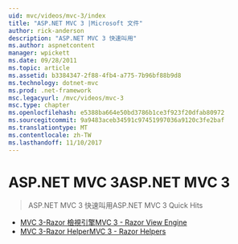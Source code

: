 ```yaml
---
uid: mvc/videos/mvc-3/index
title: "ASP.NET MVC 3 |Microsoft 文件"
author: rick-anderson
description: "ASP.NET MVC 3 快速叫用"
ms.author: aspnetcontent
manager: wpickett
ms.date: 09/28/2011
ms.topic: article
ms.assetid: b3384347-2f88-4fb4-a775-7b96bf88b9d8
ms.technology: dotnet-mvc
ms.prod: .net-framework
msc.legacyurl: /mvc/videos/mvc-3
msc.type: chapter
ms.openlocfilehash: e5388ba664e50bd3786b1ce3f923f20dfab80972
ms.sourcegitcommit: 9a9483aceb34591c97451997036a9120c3fe2baf
ms.translationtype: MT
ms.contentlocale: zh-TW
ms.lasthandoff: 11/10/2017
---
```

<a name="aspnet-mvc-3"></a><span data-ttu-id="e160f-103">ASP.NET MVC 3</span><span class="sxs-lookup"><span data-stu-id="e160f-103">ASP.NET MVC 3</span></span>
====================
> <span data-ttu-id="e160f-104">ASP.NET MVC 3 快速叫用</span><span class="sxs-lookup"><span data-stu-id="e160f-104">ASP.NET MVC 3 Quick Hits</span></span>


- [<span data-ttu-id="e160f-105">MVC 3-Razor 檢視引擎</span><span class="sxs-lookup"><span data-stu-id="e160f-105">MVC 3 - Razor View Engine</span></span>](mvc-3-razor-view-engine.md)
- [<span data-ttu-id="e160f-106">MVC 3-Razor Helper</span><span class="sxs-lookup"><span data-stu-id="e160f-106">MVC 3 - Razor Helpers</span></span>](mvc-3-razor-helpers.md)
